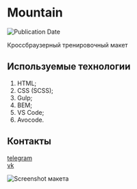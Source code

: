# Mountain
![Publication Date](https://img.shields.io/static/v1?label=Release%20Date&message=30.07.2019&color=brightgreen&style=flat-square)

Кроссбраузерный тренировочный макет

## Используемые технологии
1. HTML;
2. CSS (SCSS);
3. Gulp;
4. BEM;
5. VS Code;
6. Avocode.

## Контакты
[telegram](https://t.me/holiden)  
[vk](https://vk.com/holiden)

![Screenshot макета](https://github.com/Holiden/Mountain/blob/master/source/images/screenshot.png)
